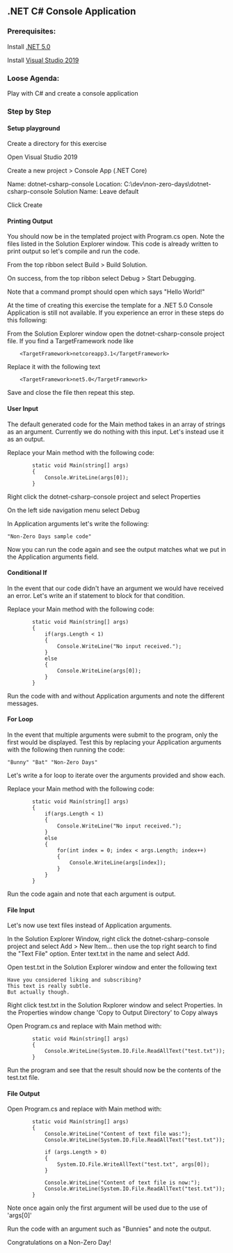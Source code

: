 ## .NET C# Console Application

### Prerequisites:

Install [.NET 5.0](https://dotnet.microsoft.com/download/dotnet/5.0)

Install [Visual Studio 2019](https://visualstudio.microsoft.com/downloads/)


### Loose Agenda:

Play with C# and create a console application

### Step by Step

#### Setup playground

Create a directory for this exercise

Open Visual Studio 2019

Create a new project > Console App (.NET Core)

Name: dotnet-csharp-console
Location: C:\dev\non-zero-days\dotnet-csharp-console
Solution Name: Leave default

Click Create

#### Printing Output

You should now be in the templated project with Program.cs open. Note the files listed in the Solution Explorer window. This code is already written to print output so let's compile and run the code.

From the top ribbon select Build > Build Solution.

On success, from the top ribbon select Debug > Start Debugging.

Note that a command prompt should open which says "Hello World!"

At the time of creating this exercise the template for a .NET 5.0 Console Application is still not available. If you experience an error in these steps do this following:

From the Solution Explorer window open the dotnet-csharp-console project file.
If you find a TargetFramework node like

```
    <TargetFramework>netcoreapp3.1</TargetFramework>
```

Replace it with the following text
```
    <TargetFramework>net5.0</TargetFramework>
```

Save and close the file then repeat this step.


#### User Input

The default generated code for the Main method takes in an array of strings as an argument. Currently we do nothing with this input. Let's instead use it as an output.

Replace your Main method with the following code:
```
        static void Main(string[] args)
        {
            Console.WriteLine(args[0]);
        }
```

Right click the dotnet-csharp-console project and select Properties

On the left side navigation menu select Debug

In Application arguments let's write the following:
```
"Non-Zero Days sample code"
```

Now you can run the code again and see the output matches what we put in the Application arguments field.


#### Conditional If

In the event that our code didn't have an argument we would have received an error. Let's write an if statement to block for that condition.

Replace your Main method with the following code:
```
        static void Main(string[] args)
        {
            if(args.Length < 1)
            {
                Console.WriteLine("No input received.");
            }
            else
            {
                Console.WriteLine(args[0]);
            }
        }
```

Run the code with and without Application arguments and note the different messages.


#### For Loop

In the event that multiple arguments were submit to the program, only the first would be displayed. Test this by replacing your Application arguments with the following then running the code:
```
"Bunny" "Bat" "Non-Zero Days"
```

Let's write a for loop to iterate over the arguments provided and show each.

Replace your Main method with the following code:
```
        static void Main(string[] args)
        {
            if(args.Length < 1)
            {
                Console.WriteLine("No input received.");
            }
            else
            {
                for(int index = 0; index < args.Length; index++)
                {
                    Console.WriteLine(args[index]);
                }
            }
        }
```

Run the code again and note that each argument is output.

#### File Input

Let's now use text files instead of Application arguments.

In the Solution Explorer Window, right click the dotnet-csharp-console project and select Add > New Item... then use the top right search to find the "Text File" option. Enter text.txt in the name and select Add.

Open test.txt in the Solution Explorer window and enter the following text

```
Have you considered liking and subscribing?
This text is really subtle.
But actually though.
```

Right click test.txt in the Solution Rxplorer window and select Properties.
In the Properties window change 'Copy to Output Directory' to Copy always

Open Program.cs and replace with Main method with:
```
        static void Main(string[] args)
        {
            Console.WriteLine(System.IO.File.ReadAllText("test.txt"));
        }
```

Run the program and see that the result should now be the contents of the test.txt file.

#### File Output

Open Program.cs and replace with Main method with:
```
        static void Main(string[] args)
        {
            Console.WriteLine("Content of text file was:");
            Console.WriteLine(System.IO.File.ReadAllText("test.txt"));

            if (args.Length > 0)
            {
                System.IO.File.WriteAllText("test.txt", args[0]);
            }

            Console.WriteLine("Content of text file is now:");
            Console.WriteLine(System.IO.File.ReadAllText("test.txt"));
        }
```

Note once again only the first argument will be used due to the use of 'args[0]' 

Run the code with an argument such as "Bunnies" and note the output. 

Congratulations on a Non-Zero Day!
